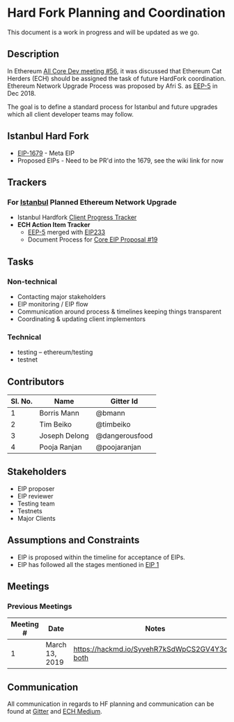 # Hard Fork Planning and Coordination

This document is a work in progress and will be updated as we go.

## Description

In Ethereum [All Core Dev meeting #56](https://github.com/ethereum/pm/blob/master/All%20Core%20Devs%20Meetings/Meeting%2056.md), it was discussed that Ethereum Cat Herders (ECH) should be assigned the task of future HardFork coordination. Ethereum Network Upgrade Process was proposed by Afri S. as [EEP-5](https://github.com/karalabe/eee/issues/5) in Dec 2018.

The goal is to define a standard process for Istanbul and future upgrades which all client developer teams may follow.

## Istanbul Hard Fork 

* [EIP-1679](https://eips.ethereum.org/EIPS/eip-1679)  - Meta EIP 
* Proposed EIPs - Need to be PR'd into the 1679, see the wiki link for now


## Trackers

### For [Istanbul](https://en.ethereum.wiki/roadmap/istanbul) Planned Ethereum Network Upgrade

* Istanbul Hardfork [Client Progress Tracker](https://en.ethereum.wiki/roadmap/istanbul/tracker)
* **ECH Action Item Tracker**
    * [EEP-5](https://ethereum-magicians.org/t/eep-5-ethereum-hardfork-process-request-for-collaboration/2305) merged with [EIP233](https://eips.ethereum.org/EIPS/eip-233) 
    * Document Process for [Core EIP Proposal #19](https://github.com/ethereum-cat-herders/PM/issues/19)

## Tasks
### Non-technical
* Contacting major stakeholders
* EIP monitoring / EIP flow
* Communication around process & timelines keeping things transparent
* Coordinating & updating client implementors

### Technical
* testing – ethereum/testing
* testnet



## Contributors

Sl. No.|       Name                  | Gitter Id        
---    | ----------------------------| -------------- 
1	| Borris Mann |	@bmann	
2	| Tim Beiko	| @timbeiko	
3	| Joseph Delong	| @dangerousfood	
4	| Pooja Ranjan	| @poojaranjan	

## Stakeholders

* EIP proposer
* EIP reviewer
* Testing team
* Testnets
* Major Clients

## Assumptions and Constraints

* EIP is proposed within the timeline for acceptance of EIPs.
* EIP has followed all the stages mentioned in [EIP 1](https://github.com/ethereum/EIPs/blob/master/EIPS/eip-1.md#eip-work-flow)


## Meetings

### Previous Meetings

Meeting #     |        Date                             | Notes          | Recording            |
---    | -------------------------------- | -------------- | -------------------- |
1    |          March 13, 2019            |       https://hackmd.io/SyvehR7kSdWpCS2GV4Y3oQ?both      |                   | 




## Communication
All communication in regards to HF planning and communication can be found at [Gitter](https://gitter.im/ethereum-cat-herders/hard-fork-release-coordinators) and [ECH Medium](https://medium.com/ethereum-cat-herders).


